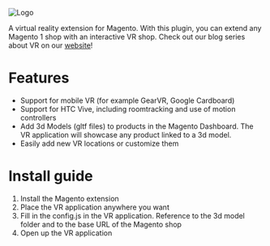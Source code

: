 ![Logo](https://user-images.githubusercontent.com/3017676/28371897-888017be-6c9e-11e7-886b-cff3f4ffcd21.png)

A virtual reality extension for Magento. With this plugin, you can extend any Magento 1 shop with an interactive VR shop. Check out our blog series about VR on our [website]("https://www.elgentos.nl/blog/building-a-vr-shop-part-1/")!

# Features
  - Support for mobile VR (for example GearVR, Google Cardboard)
  - Support for HTC Vive, including roomtracking and use of motion controllers
  - Add 3d Models (gltf files) to products in the Magento Dashboard. The VR application will showcase any product linked to a 3d model.
  - Easily add new VR locations or customize them

# Install guide
1. Install the Magento extension
2. Place the VR application anywhere you want
3. Fill in the config.js in the VR application. Reference to the 3d model folder and to the base URL of the Magento shop
4. Open up the VR application